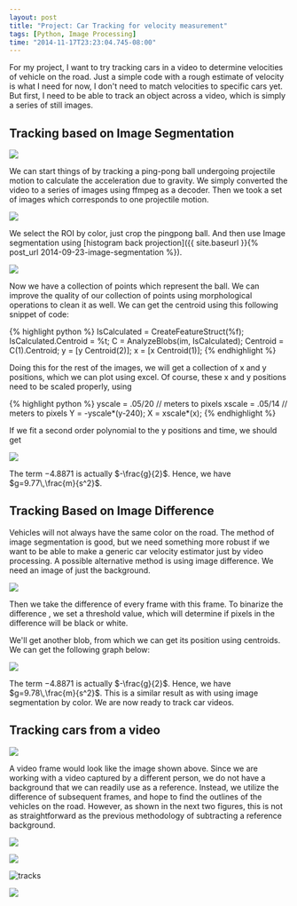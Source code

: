 ```yaml
---
layout: post
title: "Project: Car Tracking for velocity measurement"
tags: [Python, Image Processing]
time: "2014-11-17T23:23:04.745-08:00"
---
```


For my project, I want to try tracking cars in a video to determine velocities of vehicle on the road.
Just a simple code with a rough estimate of velocity is what I need for now, I don't need to match velocities to specific cars yet.
But first, I need to be able to track an object across a video, which is simply a series of still images.

## Tracking based on Image Segmentation

![](http://1.bp.blogspot.com/-37kpVVTX3VA/VFg19D7w6XI/AAAAAAAAAXA/gd51pcGPTLU/s1600/0092.png)

We can start things of by tracking a ping-pong ball undergoing projectile motion to calculate the acceleration due to gravity.
We simply converted the video to a series of images using ffmpeg as a decoder.
Then we took a set of images which corresponds to one projectile motion.

![](http://3.bp.blogspot.com/-EExvBGS2Xws/VFg19C1VTlI/AAAAAAAAAW8/ud53uNSHDWw/s1600/roi.jpg)

We select the ROI by color, just crop the pingpong ball. And then use
Image segmentation using [histogram back
projection]({{ site.baseurl }}{% post_url 2014-09-23-image-segmentation %}).

![](http://2.bp.blogspot.com/-712CpDx7Hns/VFg19AFXHbI/AAAAAAAAAXE/DvmFW3yeizE/s1600/back.jpg)

Now we have a collection of points which represent the ball. We can
improve the quality of our collection of points using morphological
operations to clean it as well. We can get the centroid using this
following snippet of code:

{% highlight python %}
IsCalculated = CreateFeatureStruct(%f);
IsCalculated.Centroid = %t;
C = AnalyzeBlobs(im, IsCalculated);
Centroid = C(1).Centroid;
y = [y Centroid(2)];
x = [x Centroid(1)];
{% endhighlight %}

Doing this for the rest of the images, we will get a collection of x and y positions, which we can plot using excel.
Of course, these x and y positions need to be scaled properly, using

{% highlight python %}
yscale = .05/20 // meters to pixels
xscale = .05/14 // meters to pixels
Y = -yscale*(y-240);
X = xscale*(x);
{% endhighlight %}

If we fit a second order polynomial to the y positions and time, we
should get

![](http://1.bp.blogspot.com/-84kfWpIKTwA/VFg6UgfC0HI/AAAAAAAAAXY/eew52qeaFlM/s1600/color.png)

The term $-4.8871$ is actually $-\frac{g}{2}$.
Hence, we have $g=9.77\,\frac{m}{s^2}$.

## Tracking Based on Image Difference

Vehicles will not always have the same color on the road.
The method of image segmentation is good, but we need something more robust if we want to be able to make a generic car velocity estimator just by video
processing.
A possible alternative method is using image difference.
We need an image of just the background.

![](http://4.bp.blogspot.com/-OgHTmJvfy7M/VFg7v5kP7oI/AAAAAAAAAXk/smnZ2krxTJ8/s1600/bg.jpg)

Then we take the difference of every frame with this frame. To binarize
the difference , we set a threshold value, which will determine if
pixels in the difference will be black or white.

We'll get another blob, from which we can get its position using
centroids. We can get the following graph below:

![](http://1.bp.blogspot.com/-0eZgnGVw4lQ/VGq-yLZQyFI/AAAAAAAAAX0/zWEYFrxgEyk/s1600/graph.png)

The term $-4.8871$ is actually $-\frac{g}{2}$.
Hence, we have $g=9.78\,\frac{m}{s^2}$. This is
a similar result as with using image segmentation by color. We are now
ready to track car
videos.

## Tracking cars from a video

![](http://2.bp.blogspot.com/-X21Eu_daJbo/VGq-6Rx6FKI/AAAAAAAAAYA/INZwQLRsO44/s1600/fig1.jpg)

A video frame would look like the image shown above.
Since we are working with a video captured by a different person, we do not have a background that we can readily use as a reference.
Instead, we utilize the difference of subsequent frames, and hope to find the outlines of the vehicles on the road.
However, as shown in the next two figures, this is not as straightforward as the previous methodology of subtracting a reference background.

![](http://2.bp.blogspot.com/-tcvLrTyL9sU/VGq-6Az9ewI/AAAAAAAAAX8/CHPBWn1oD6s/s1600/diff.jpg)

![](http://3.bp.blogspot.com/-1kz2FFv-Vn4/VGq-7oOHZuI/AAAAAAAAAYU/HZjj5vt3GC0/s1600/imdiff.png)

![tracks](http://2.bp.blogspot.com/-2nE8WvBfkb4/VGq-8QTDe6I/AAAAAAAAAYc/4xYRBU4GlhI/s1600/std.jpg)

![](http://3.bp.blogspot.com/-QaViLEdy55E/VGq-6b2dsMI/AAAAAAAAAYE/CnSJQJ5PM_g/s1600/histogram.png)
